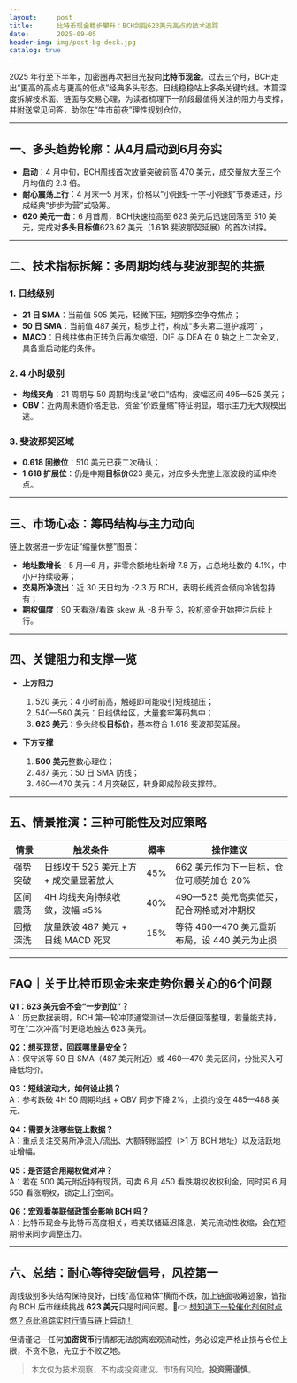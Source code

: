 ```yaml
---
layout:     post
title:      比特币现金稳步攀升：BCH剑指623美元高点的技术追踪
date:       2025-09-05
header-img: img/post-bg-desk.jpg
catalog: true
---
```


2025 年行至下半年，加密圈再次把目光投向**比特币现金**。过去三个月，BCH走出“更高的高点与更高的低点”经典多头形态，日线稳稳站上多条关键均线。本篇深度拆解技术面、链面与交易心理，为读者梳理下一阶段最值得关注的阻力与支撑，并附送常见问答，助你在“牛市前夜”理性规划仓位。

---

## 一、多头趋势轮廓：从4月启动到6月夯实

- **启动**：4 月中旬，BCH周线首次放量突破前高 470 美元，成交量放大至三个月均值的 2.3 倍。
- **耐心震荡上行**：4 月末—5 月末，价格以“小阳线-十字-小阳线”节奏递进，形成经典“步步为营”式吸筹。
- **620 美元一击**：6 月首周，BCH快速拉高至 623 美元后迅速回落至 510 美元，完成对**多头目标值**623.62 美元（1.618 斐波那契延展）的首次试探。

---

## 二、技术指标拆解：多周期均线与斐波那契的共振

### 1. 日线级别
- **21 日 SMA**：当前值 505 美元，轻微下压，短期多空争夺焦点；
- **50 日 SMA**：当前值 487 美元，稳步上行，构成“多头第二道护城河”；
- **MACD**：日线柱体由正转负后再次缩短，DIF 与 DEA 在 0 轴之上二次金叉，具备重启动能的条件。

### 2. 4 小时级别
- **均线夹角**：21 周期与 50 周期均线呈“收口”结构，波幅区间 495—525 美元；
- **OBV**：近两周未随价格走低，资金“价跌量缩”特征明显，暗示主力无大规模出逃。

### 3. 斐波那契区域
- **0.618 回撤位**：510 美元已获二次确认；
- **1.618 扩展位**：仍是中期**目标价**623 美元，对应多头完整上涨波段的延伸终点。

---

## 三、市场心态：筹码结构与主力动向

链上数据进一步佐证“缩量休整”图景：

- **地址数增长**：5 月—6 月，非零余额地址新增 7.8 万，占总地址数的 4.1%，中小户持续吸筹；
- **交易所净流出**：近 30 天日均为 -2.3 万 BCH，表明长线资金倾向冷钱包持有；
- **期权偏度**：90 天看涨/看跌 skew 从 -8 升至 3，投机资金开始押注后续上行。

---

## 四、关键阻力和支撑一览

- **上方阻力**  
  1) 520 美元：4 小时前高，触碰即可能吸引短线抛压；  
  2) 540—560 美元：日线供给区，大量套牢筹码集中；  
  3) **623 美元**：多头终极**目标价**，基本符合 1.618 斐波那契延展。

- **下方支撑**  
  1) **500 美元**整数心理位；  
  2) 487 美元：50 日 SMA 防线；  
  3) 460—470 美元：4 月突破区，转身即成阶段支撑带。

---

## 五、情景推演：三种可能性及对应策略

| 情景 | 触发条件 | 概率 | 操作建议 |
|---|---|---|---|
| 强势突破 | 日线收于 525 美元上方 + 成交量显著放大 | 45% | 662 美元作为下一目标，仓位可顺势加仓 20% |
| 区间震荡 | 4H 均线夹角持续收敛，波幅 ≤5% | 40% | 490—525 美元高卖低买，配合网格或对冲期权 |
| 回撤深洗 | 放量跌破 487 美元 + 日线 MACD 死叉 | 15% | 等待 460—470 美元重新布局，设 440 美元为止损 |

---

## FAQ｜关于比特币现金未来走势你最关心的6个问题

**Q1：623 美元会不会“一步到位”？**  
A：历史数据表明，BCH 第一轮冲顶通常测试一次后便回落整理，若量能支持，可在“二次冲高”时更稳地触达 623 美元。

**Q2：想买现货，回踩哪里最安全？**  
A：保守派等 50 日 SMA（487 美元附近）或 460—470 美元区间，分批买入可降低均价。

**Q3：短线波动大，如何设止损？**  
A：参考跌破 4H 50 周期均线 + OBV 同步下降 2%，止损约设在 485—488 美元。

**Q4：需要关注哪些链上数据？**  
A：重点关注交易所净流入/流出、大额转账监控（>1 万 BCH 地址）以及活跃地址增幅。

**Q5：是否适合用期权做对冲？**  
A：若在 500 美元附近持有现货，可卖 6 月 450 看跌期权收权利金，同时买 6 月 550 看涨期权，锁定上行空间。

**Q6：宏观看美联储政策会影响 BCH 吗？**  
A：比特币现金与比特币高度相关，若美联储延迟降息，美元流动性收缩，会在短期带来同步调整压力。

---

## 六、总结：耐心等待突破信号，风控第一

周线级别多头结构保持良好，日线“高位箱体”横而不跌，加上链面吸筹迹象，皆指向 BCH 后市继续挑战 **623 美元**只是时间问题。👀👉 [想知道下一轮催化剂何时点燃？点此追踪实时行情与链上异动！](https://okxdog.com/)

但请谨记—任何**加密货币**行情都无法脱离宏观流动性，务必设定严格止损与仓位上限，不贪不急，先立于不败之地。

> 本文仅为技术观察，不构成投资建议。市场有风险，**投资需谨慎**。